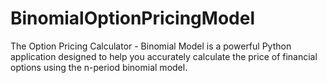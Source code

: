 # BinomialOptionPricingModel
The Option Pricing Calculator - Binomial Model is a powerful Python application designed to help you accurately calculate the price of financial options using the n-period binomial model. 
